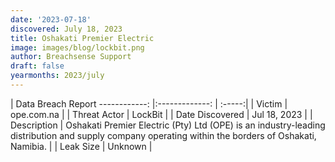 ```yaml
---
date: '2023-07-18'
discovered: July 18, 2023
title: Oshakati Premier Electric
image: images/blog/lockbit.png
author: Breachsense Support
draft: false
yearmonths: 2023/july
---
```



| Data Breach Report
------------:     |:-------------:    | :-----:|
| Victim      | ope.com.na      | 
| Threat Actor      | LockBit      | 
| Date Discovered      | Jul 18, 2023      | 
| Description      | Oshakati Premier Electric (Pty) Ltd (OPE) is an industry-leading distribution and supply company operating within the borders of Oshakati, Namibia.      | 
| Leak Size      | Unknown      | 

